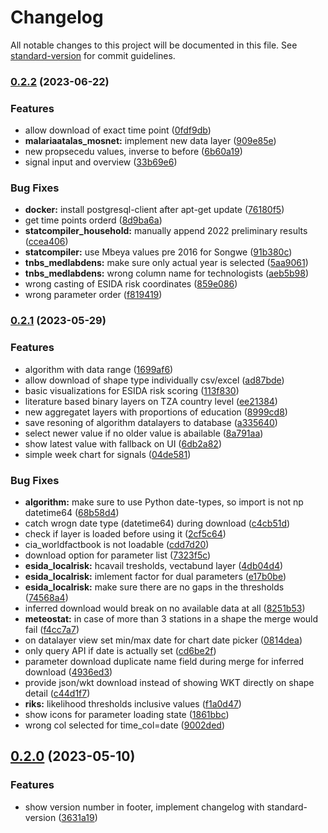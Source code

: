 # Changelog

All notable changes to this project will be documented in this file. See [standard-version](https://github.com/conventional-changelog/standard-version) for commit guidelines.

### [0.2.2](https://github.com/MARS-Group-HAW/esida-db/compare/v0.2.1...v0.2.2) (2023-06-22)


### Features

* allow download of exact time point ([0fdf9db](https://github.com/MARS-Group-HAW/esida-db/commit/0fdf9db053c8d9d9b0378262225da426cc2946a6))
* **malariaatalas_mosnet:** implement new data layer ([909e85e](https://github.com/MARS-Group-HAW/esida-db/commit/909e85e953c5ea478b90700eb6761d88dbd13a4d))
* new propsecedu values, inverse to before ([6b60a19](https://github.com/MARS-Group-HAW/esida-db/commit/6b60a19c5e8432c6d2e7ba238bf6163b8e79dffe))
* signal input and overview ([33b69e6](https://github.com/MARS-Group-HAW/esida-db/commit/33b69e66d9fe2e3f94bc32e5ba9f8280627ea872))


### Bug Fixes

* **docker:** install postgresql-client after apt-get update ([76180f5](https://github.com/MARS-Group-HAW/esida-db/commit/76180f524f01b2e630cd48fc46e2efc1dbeb78b3))
* get time points orderd ([8d9ba6a](https://github.com/MARS-Group-HAW/esida-db/commit/8d9ba6a67d00c7380e46bbab3925446c75c6d8c2))
* **statcompiler_household:** manually append 2022 preliminary results ([ccea406](https://github.com/MARS-Group-HAW/esida-db/commit/ccea4064d3080293e2d7717f0b44b13360cbc5f9))
* **statcompiler:** use Mbeya values pre 2016 for Songwe ([91b380c](https://github.com/MARS-Group-HAW/esida-db/commit/91b380cc269dcc88400dab1a98c684f3c1d72f9d))
* **tnbs_medlabdens:** make sure only actual year is selected ([5aa9061](https://github.com/MARS-Group-HAW/esida-db/commit/5aa9061b5bb0fe3b917a95b9781cc10282675c4b))
* **tnbs_medlabdens:** wrong column name for technologists ([aeb5b98](https://github.com/MARS-Group-HAW/esida-db/commit/aeb5b988673f01fe2c38e4022eda4111f91d2923))
* wrong casting of ESIDA risk coordinates ([859e086](https://github.com/MARS-Group-HAW/esida-db/commit/859e0864a3eac52167b61a0e66bc948e4e955e6b))
* wrong parameter order ([f819419](https://github.com/MARS-Group-HAW/esida-db/commit/f8194199645b53785586164e8901dfaa1d98ae9d))

### [0.2.1](https://github.com/MARS-Group-HAW/esida-db/compare/v0.2.0...v0.2.1) (2023-05-29)


### Features

* algorithm with data range ([1699af6](https://github.com/MARS-Group-HAW/esida-db/commit/1699af60c7865cc042e20655ad1b63c907f6e482))
* allow download of shape type individually csv/excel ([ad87bde](https://github.com/MARS-Group-HAW/esida-db/commit/ad87bde28853d74e402f5c16ccafad8677015f19))
* basic visualizations for ESIDA risk scoring ([113f830](https://github.com/MARS-Group-HAW/esida-db/commit/113f830b2699762bc7cc737e7bbb9fd39d8dd0e8))
* literature based binary layers on TZA country level ([ee21384](https://github.com/MARS-Group-HAW/esida-db/commit/ee2138490b720c176650017bfe941bbd705aa62a))
* new aggregatet layers with proportions of education ([8999cd8](https://github.com/MARS-Group-HAW/esida-db/commit/8999cd868186fe2c7c065dbf34aec11f98b374bb))
* save resoning of algorithm datalayers to database ([a335640](https://github.com/MARS-Group-HAW/esida-db/commit/a33564082aee645a8ed82428b289ad51a38e7c13))
* select newer value if no older value is abailable ([8a791aa](https://github.com/MARS-Group-HAW/esida-db/commit/8a791aa19f062dcce4b7d6cd2ee837bc91a5c86c))
* show latest value with fallback on UI ([6db2a82](https://github.com/MARS-Group-HAW/esida-db/commit/6db2a82584a3f8ab305842c06f9044170bb90b29))
* simple week chart for signals ([04de581](https://github.com/MARS-Group-HAW/esida-db/commit/04de581c4bb40b73f55da424767c91155b7662cf))


### Bug Fixes

* **algorithm:** make sure to use Python date-types, so import is not np datetime64 ([68b58d4](https://github.com/MARS-Group-HAW/esida-db/commit/68b58d4b92e43cb53d42a567a77d4d0f77b14c61))
* catch wrogn date type (datetime64) during download ([c4cb51d](https://github.com/MARS-Group-HAW/esida-db/commit/c4cb51d386cc635a9c0283ddc0c67a45af8a42a6))
* check if layer is loaded before using it ([2cf5c64](https://github.com/MARS-Group-HAW/esida-db/commit/2cf5c64ef1470d41764c024bdf2a9b405804643a))
* cia_worldfactbook is not loadable ([cdd7d20](https://github.com/MARS-Group-HAW/esida-db/commit/cdd7d2067a577fe4060bd8ebe6c8c7ce30cb11cf))
* download option for parameter list ([7323f5c](https://github.com/MARS-Group-HAW/esida-db/commit/7323f5c145b87c8c489f950bf35854067ad1e3d4))
* **esida_localrisk:** hcavail tresholds, vectabund layer ([4db04d4](https://github.com/MARS-Group-HAW/esida-db/commit/4db04d4c71ef98e12363c452bc3e26558574e6ba))
* **esida_localrisk:** imlement factor for dual parameters ([e17b0be](https://github.com/MARS-Group-HAW/esida-db/commit/e17b0bec92b4bc74a57b493d4384d080589ac4b2))
* **esida_localrisk:** make sure there are no gaps in the thresholds ([74568a4](https://github.com/MARS-Group-HAW/esida-db/commit/74568a44c79e2fe59d935bb369afe70ca561e3c6))
* inferred download would break on no available data at all ([8251b53](https://github.com/MARS-Group-HAW/esida-db/commit/8251b53df24fe29abd5422832d64bbe4cd30ab1a))
* **meteostat:** in case of more than 3 stations in a shape the merge would fail ([f4cc7a7](https://github.com/MARS-Group-HAW/esida-db/commit/f4cc7a764d997d1a1d7c6d7c3ffe3be90fa206a3))
* on datalayer view set min/max date for chart date picker ([0814dea](https://github.com/MARS-Group-HAW/esida-db/commit/0814deacc77fe8f9c2553ce56ded3ab392857c91))
* only query API if date is actually set ([cd6be2f](https://github.com/MARS-Group-HAW/esida-db/commit/cd6be2f3f085507d189b1f268924508b76c27da6))
* parameter download duplicate name field during merge for inferred download ([4936ed3](https://github.com/MARS-Group-HAW/esida-db/commit/4936ed3d4afc8fcc84ef78cbbab376f0a863ac7a))
* provide json/wkt download instead of showing WKT directly on shape detail ([c44d1f7](https://github.com/MARS-Group-HAW/esida-db/commit/c44d1f7cf389ff87b16c77c6d49fbb99cb1a3d97))
* **riks:** likelihood thresholds inclusive values ([f1a0d47](https://github.com/MARS-Group-HAW/esida-db/commit/f1a0d470ddcdd41e333b1f1ab247179534ca636a))
* show icons for parameter loading state ([1861bbc](https://github.com/MARS-Group-HAW/esida-db/commit/1861bbc0d5ef9cf419fb8ef526e24ce2505fd978))
* wrong col selected for time_col=date ([9002ded](https://github.com/MARS-Group-HAW/esida-db/commit/9002ded430b240cdb9ed06e73ea2105b21d384cc))

## [0.2.0](https://github.com/MARS-Group-HAW/esida-db/compare/v0.1.0...v0.2.0) (2023-05-10)


### Features

* show version number in footer, implement changelog with standard-version ([3631a19](https://github.com/MARS-Group-HAW/esida-db/commit/3631a19dff164957031ffea30c03a1b7267cca2a))
